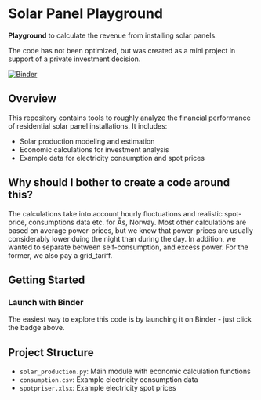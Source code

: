 # Solar Panel Playground

**Playground** to calculate the revenue from installing solar panels. 

The code has not been optimized, but was created as a mini project in support of a private investment decision.

[![Binder](https://mybinder.org/badge_logo.svg)](https://mybinder.org/v2/gh/fzeiser/solar-pannel-playgroud/main?filepath=solar_production_demo.ipynb)

## Overview

This repository contains tools to roughly analyze the financial performance of residential solar panel installations. It includes:

- Solar production modeling and estimation
- Economic calculations for investment analysis
- Example data for electricity consumption and spot prices

## Why should I bother to create a code around this?

The calculations take into account hourly fluctuations and realistic spot-price, consumptions data etc. for Ås, Norway. Most other
calculations are based on average power-prices, but we know that power-prices are usually considerably lower duing the night 
than during the day. In addition, we wanted to separate between self-consumption, and excess power. For the former, we also pay
a grid_tariff.


## Getting Started

### Launch with Binder

The easiest way to explore this code is by launching it on Binder - just click the badge above.

## Project Structure

- `solar_production.py`: Main module with economic calculation functions
- `consumption.csv`: Example electricity consumption data
- `spotpriser.xlsx`: Example electricity spot prices
